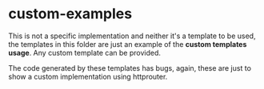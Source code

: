 # custom-examples

This is not a specific implementation and neither it's a template to be used, the templates in this folder are just an example of the **custom templates usage**. Any custom template can be provided.

The code generated by these templates has bugs, again, these are just to show a custom implementation using httprouter.